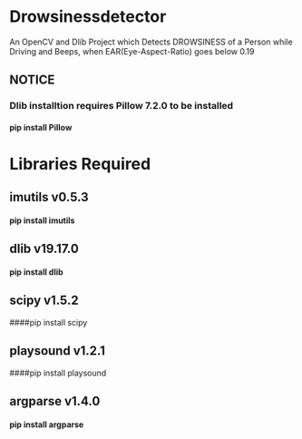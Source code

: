 # Drowsinessdetector
An OpenCV and Dlib Project which Detects DROWSINESS of a Person while Driving and Beeps, when EAR(Eye-Aspect-Ratio) goes below 0.19

## NOTICE
### Dlib installtion requires Pillow 7.2.0 to be installed
#### pip install Pillow

# Libraries Required

## imutils v0.5.3
#### pip install imutils

## dlib v19.17.0
#### pip install dlib

## scipy v1.5.2
####pip install scipy

## playsound v1.2.1
####pip install playsound

## argparse v1.4.0
#### pip install argparse
